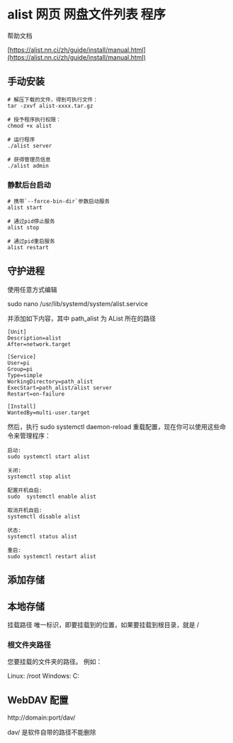 # alist 网页 网盘文件列表 程序 #

帮助文档

[https://alist.nn.ci/zh/guide/install/manual.html](https://alist.nn.ci/zh/guide/install/manual.html)

## 手动安装 ##

    # 解压下载的文件，得到可执行文件：
    tar -zxvf alist-xxxx.tar.gz
    
    # 授予程序执行权限：
    chmod +x alist
    
    # 运行程序
    ./alist server
    
    # 获得管理员信息
    ./alist admin
    

### 静默后台启动 ###

    # 携带`--force-bin-dir`参数启动服务
    alist start

    # 通过pid停止服务
    alist stop

    # 通过pid重启服务
    alist restart

## 守护进程 ##

使用任意方式编辑 

sudo nano /usr/lib/systemd/system/alist.service 

并添加如下内容，其中 path_alist 为 AList 所在的路径

    [Unit]
    Description=alist
    After=network.target
     
    [Service]
    User=pi
    Group=pi
    Type=simple
    WorkingDirectory=path_alist
    ExecStart=path_alist/alist server
    Restart=on-failure
     
    [Install]
    WantedBy=multi-user.target


然后，执行  sudo systemctl daemon-reload 重载配置，现在你可以使用这些命令来管理程序：

    启动: 
	sudo systemctl start alist

    关闭: 
	systemctl stop alist

    配置开机自启: 
	sudo  systemctl enable alist

    取消开机自启: 
	systemctl disable alist

    状态: 
	systemctl status alist

    重启: 
	sudo systemctl restart alist


## 添加存储 ##

## 本地存储 ##

挂载路径
唯一标识，即要挂载到的位置，如果要挂载到根目录，就是 /


### 根文件夹路径 ###
您要挂载的文件夹的路径。 例如：

Linux: /root
Windows: C:


## WebDAV 配置 ##

http://domain:port/dav/

dav/ 是软件自带的路径不能删除